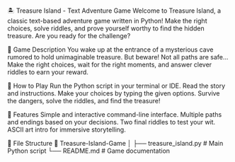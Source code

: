 🏝️ Treasure Island - Text Adventure Game
Welcome to Treasure Island, a classic text-based adventure game written in Python!
Make the right choices, solve riddles, and prove yourself worthy to find the hidden treasure.
Are you ready for the challenge?

📜 Game Description
You wake up at the entrance of a mysterious cave rumored to hold unimaginable treasure.
But beware! Not all paths are safe...
Make the right choices, wait for the right moments, and answer clever riddles to earn your reward.

🚀 How to Play
Run the Python script in your terminal or IDE.
Read the story and instructions.
Make your choices by typing the given options.
Survive the dangers, solve the riddles, and find the treasure!

🧠 Features
Simple and interactive command-line interface.
Multiple paths and endings based on your decisions.
Two final riddles to test your wit.
ASCII art intro for immersive storytelling.

📂 File Structure
📁 Treasure-Island-Game
│
├── treasure_island.py    # Main Python script
└── README.md             # Game documentation
